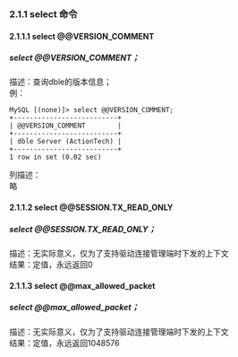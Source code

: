 ### 2.1.1  select 命令
#### 2.1.1.1  select @@VERSION_COMMENT
##### select @@VERSION_COMMENT；
描述：查询dble的版本信息；  
例：  
  
```
MySQL [(none)]> select @@VERSION_COMMENT;
+--------------------------+
| @@VERSION_COMMENT        |
+--------------------------+
| dble Server (ActionTech) |
+--------------------------+
1 row in set (0.02 sec)
```  


列描述：  
略  
#### 2.1.1.2  select @@SESSION.TX_READ_ONLY
##### select @@SESSION.TX_READ_ONLY；
描述：无实际意义，仅为了支持驱动连接管理端时下发的上下文  
结果：定值，永远返回0  
#### 2.1.1.3  select @@max_allowed_packet
##### select @@max_allowed_packet；
描述：无实际意义，仅为了支持驱动连接管理端时下发的上下文  
结果：定值，永远返回1048576 
